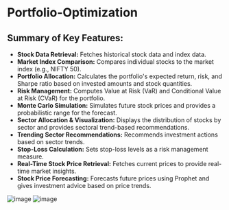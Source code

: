 # Portfolio-Optimization


## Summary of Key Features:
- **Stock Data Retrieval:** Fetches historical stock data and index data.
- **Market Index Comparison:** Compares individual stocks to the market index (e.g., NIFTY 50).
- **Portfolio Allocation:** Calculates the portfolio's expected return, risk, and Sharpe ratio based on invested amounts and stock quantities.
- **Risk Management:** Computes Value at Risk (VaR) and Conditional Value at Risk (CVaR) for the portfolio.
- **Monte Carlo Simulation:** Simulates future stock prices and provides a probabilistic range for the forecast.
- **Sector Allocation & Visualization:** Displays the distribution of stocks by sector and provides sectoral trend-based recommendations.
- **Trending Sector Recommendations:** Recommends investment actions based on sector trends.
- **Stop-Loss Calculation:** Sets stop-loss levels as a risk management measure.
- **Real-Time Stock Price Retrieval:** Fetches current prices to provide real-time market insights.
- **Stock Price Forecasting:** Forecasts future prices using Prophet and gives investment advice based on price trends.

![image](https://github.com/user-attachments/assets/33ed3539-1161-486b-8bd9-5c485b738f37)
![image](https://github.com/user-attachments/assets/1a6e8072-0c83-47f5-b707-7aaf603fc9bb)
